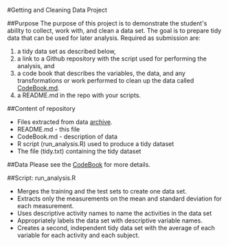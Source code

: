 #Getting and Cleaning Data Project

##Purpose
The purpose of this project is to demonstrate the student's ability to collect, work with,
and clean a data set. The goal is to prepare tidy data that can be used for later analysis.
Required as submission are:
<ol>
<li> a tidy data set as described below,
<li> a link to a Github repository with the script used for performing the analysis, and
<li> a code book that describes the variables, the data, and any transformations or work performed to clean up the data called <a HREF="https://github.com/payang/getting_data/blob/master/CodeBook.md">CodeBook.md</a>.
<li> a README.md in the repo with your scripts.
</ol>

##Content of repository

- Files extracted from data <a href="https://d396qusza40orc.cloudfront.net/getdata%2Fprojectfiles%2FUCI%20HAR%20Dataset.zip">archive</a>.
- README.md - this file
- CodeBook.md - description of data
- R script (run_analysis.R) used to produce a tidy dataset
- The file (tidy.txt) containing the tidy dataset

##Data
Please see the <a HREF="https://github.com/payang/getdata7/blob/master/CodeBook.md">CodeBook</a> for more details.

##Script: run_analysis.R
<ul>
<li>Merges the training and the test sets to create one data set.
<li>Extracts only the measurements on the mean and standard deviation for each measurement. 
<li>Uses descriptive activity names to name the activities in the data set
<li>Appropriately labels the data set with descriptive variable names. 
<li>Creates a second, independent tidy data set with the average of each variable for each activity and each subject. 
</ul>
